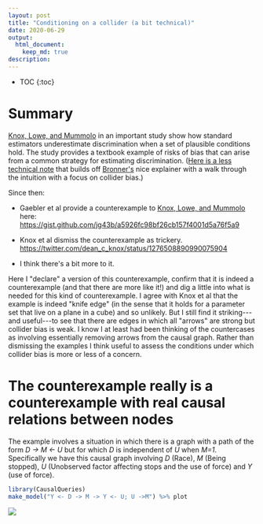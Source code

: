 ```yaml
---
layout: post
title: "Conditioning on a collider (a bit technical)"
date: 2020-06-29
output: 
  html_document:
    keep_md: true
description: 
---
```




<!-- Frequent Worries about RCTs: Questions and Answers -->

<!-- Author: Macartan Humphreys -->

* TOC 
{:toc}

# Summary

[Knox, Lowe, and Mummolo](https://www.cambridge.org/core/journals/american-political-science-review/article/administrative-records-mask-racially-biased-policing/66BC0F9998543868BB20F241796B79B8) in an important study show how standard estimators underestimate discrimination when a set of plausible conditions hold. The study provides a textbook example of risks of bias that can arise from a common strategy for estimating discrimination. ([Here is a less technical note](https://macartan.github.io/i/notes/collider_estimands.html) that builds off [Bronner's](https://fivethirtyeight.com/features/why-statistics-dont-capture-the-full-extent-of-the-systemic-bias-in-policing/) nice explainer with a walk through the intuition with a focus on collider bias.)

Since then:

* Gaebler et al provide a counterexample to [Knox, Lowe, and Mummolo](https://www.cambridge.org/core/journals/american-political-science-review/article/administrative-records-mask-racially-biased-policing/66BC0F9998543868BB20F241796B79B8) here:
https://gist.github.com/jg43b/a5926fc98bf26cb157f4001d5a76f5a9

* Knox et al dismiss the counterexample as trickery. https://twitter.com/dean_c_knox/status/1276508890990075904 

* I think there's a bit more to it. 

Here I "declare" a version of this counterexample, confirm that it is indeed a counterexample (and that there are more like it!) and dig a little into what is needed for this kind of counterexample. I agree with Knox et al that the example is indeed "knife edge" (in the sense that it holds for a parameter set that live on a plane in a cube) and so unlikely. But I still find it striking---and useful---to see that there are edges in which all "arrows" are strong but collider bias is weak. I know I at least had been thinking of the countercases as involving essentially removing arrows from the causal graph. Rather than dismissing the examples I think useful to assess the conditions under which collider bias is more or less of a concern.


# The counterexample really is a counterexample with real causal relations between nodes

The example involves a situation in which there is a graph with a path of the form _D &rarr; M &larr; U_ but for which _D_ is independent of _U_ when _M=1_. Specifically we have this causal graph involving _D_ (Race), _M_ (Being stopped), _U_ (Unobserved factor affecting stops and the use of force) and _Y_ (use of force).

```r
library(CausalQueries)
make_model("Y <- D -> M -> Y <- U; U ->M") %>% plot
```

![](https://macartan.github.io/assets/img/collider-independence-dag.jpg)

